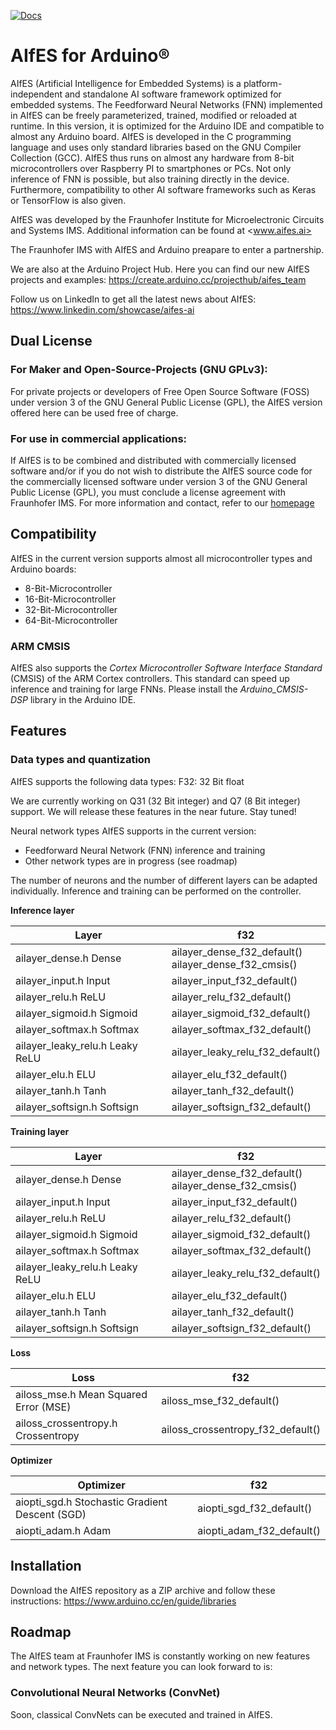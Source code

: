 [![Docs](https://img.shields.io/badge/Docs-Doxygen-green)](https://fraunhofer-ims.github.io/AIfES_for_Arduino/)

# AIfES for Arduino®

AIfES (Artificial Intelligence for Embedded Systems) is a platform-independent and standalone AI software framework optimized for embedded systems.
The Feedforward Neural Networks (FNN) implemented in AIfES can be freely parameterized, trained, modified or reloaded at runtime.
In this version, it is optimized for the Arduino IDE and compatible to almost any Arduino board.
AIfES is developed in the C programming language and uses only standard libraries based on the GNU Compiler Collection (GCC).
AIfES thus runs on almost any hardware from 8-bit microcontrollers over Raspberry PI to smartphones or PCs.
Not only inference of FNN is possible, but also training directly in the device. Furthermore, compatibility to other AI software frameworks such as Keras or TensorFlow is also given.

AIfES was developed by the Fraunhofer Institute for Microelectronic Circuits and Systems IMS. Additional information can be found at <www.aifes.ai>

The Fraunhofer IMS with AIfES and Arduino preapare to enter a partnership.

We are also at the Arduino Project Hub. Here you can find our new AIfES projects and examples:
https://create.arduino.cc/projecthub/aifes_team

Follow us on LinkedIn to get all the latest news about AIfES:
https://www.linkedin.com/showcase/aifes-ai

## Dual License
### For Maker and Open-Source-Projects (GNU GPLv3):
For private projects or developers of Free Open Source Software (FOSS) under version 3 of the GNU General Public License (GPL), the AIfES version offered here can be used free of charge.

### For use in commercial applications:
If AIfES is to be combined and distributed with commercially licensed software and/or if you do not wish to distribute the AIfES source code
for the commercially licensed software under version 3 of the GNU General Public License (GPL), you must conclude a license agreement with Fraunhofer IMS.
For more information and contact, refer to our [homepage](<https://www.ims.fraunhofer.de/en/Business-Unit/Industry/Industrial-AI/Artificial-Intelligence-for-Embedded-Systems-AIfES/AIFES_Cooperation.html>)

## Compatibility
AIfES in the current version supports almost all microcontroller types and Arduino boards:
*	8-Bit-Microcontroller
*	16-Bit-Microcontroller
*	32-Bit-Microcontroller
*	64-Bit-Microcontroller

### ARM CMSIS
AIfES also supports the *Cortex Microcontroller Software Interface Standard* (CMSIS) of the ARM Cortex controllers.
This standard can speed up inference and training for large FNNs.
Please install the *Arduino_CMSIS-DSP* library in the Arduino IDE.


## Features
### Data types and quantization
AIfES supports the following data types:
F32:	32 Bit float

We are currently working on Q31 (32 Bit integer) and Q7 (8 Bit integer) support. We will release these features in the near future. Stay tuned!

Neural network types
AIfES supports in the current version:
*	Feedforward Neural Network (FNN) inference and training
*	Other network types are in progress (see roadmap)

The number of neurons and the number of different layers can be adapted individually. Inference and training can be performed on the controller.

**Inference layer**

| Layer      | f32     |
|------------|---------|
| ailayer_dense.h Dense | ailayer_dense_f32_default()<br>ailayer_dense_f32_cmsis() |
| ailayer_input.h Input | ailayer_input_f32_default() |
| ailayer_relu.h ReLU | ailayer_relu_f32_default() |
| ailayer_sigmoid.h Sigmoid | ailayer_sigmoid_f32_default() |
| ailayer_softmax.h Softmax | ailayer_softmax_f32_default() |
| ailayer_leaky_relu.h Leaky ReLU | ailayer_leaky_relu_f32_default() |
| ailayer_elu.h ELU | ailayer_elu_f32_default() |
| ailayer_tanh.h Tanh | ailayer_tanh_f32_default() |
| ailayer_softsign.h Softsign | ailayer_softsign_f32_default() |

**Training layer**

| Layer      | f32     |
|------------|---------|
| ailayer_dense.h Dense | ailayer_dense_f32_default()<br>ailayer_dense_f32_cmsis() |
| ailayer_input.h Input | ailayer_input_f32_default() |
| ailayer_relu.h ReLU | ailayer_relu_f32_default() |
| ailayer_sigmoid.h Sigmoid | ailayer_sigmoid_f32_default() |
| ailayer_softmax.h Softmax | ailayer_softmax_f32_default() |
| ailayer_leaky_relu.h Leaky ReLU | ailayer_leaky_relu_f32_default() |
| ailayer_elu.h ELU | ailayer_elu_f32_default() |
| ailayer_tanh.h Tanh | ailayer_tanh_f32_default() |
| ailayer_softsign.h Softsign | ailayer_softsign_f32_default() |

**Loss**

| Loss                     | f32     |
|--------------------------|---------|
| ailoss_mse.h Mean Squared Error (MSE) | ailoss_mse_f32_default() |
| ailoss_crossentropy.h Crossentropy | ailoss_crossentropy_f32_default() |

**Optimizer**

| Optimizer                         | f32     |
|-----------------------------------|---------|
| aiopti_sgd.h Stochastic Gradient Descent (SGD) | aiopti_sgd_f32_default() |
| aiopti_adam.h Adam | aiopti_adam_f32_default() |

## Installation
Download the AIfES repository as a ZIP archive and follow these instructions:
<https://www.arduino.cc/en/guide/libraries>

## Roadmap
The AIfES team at Fraunhofer IMS is constantly working on new features and network types. The next feature you can look forward to is:

### Convolutional Neural Networks (ConvNet) 
Soon, classical ConvNets can be executed and trained in AIfES.
